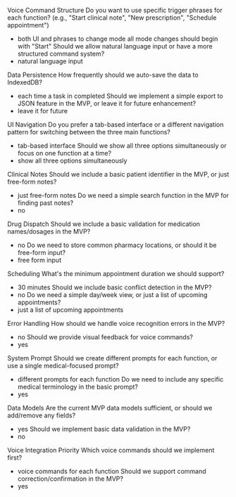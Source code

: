 Voice Command Structure
Do you want to use specific trigger phrases for each function? (e.g., "Start clinical note", "New prescription", "Schedule appointment")
- both UI and phrases to change mode all mode changes should begin with "Start"
Should we allow natural language input or have a more structured command system?
- natural language input

Data Persistence
How frequently should we auto-save the data to IndexedDB?
- each time a task in completed
Should we implement a simple export to JSON feature in the MVP, or leave it for future enhancement?
- leave it for future

UI Navigation
Do you prefer a tab-based interface or a different navigation pattern for switching between the three main functions?
- tab-based interface
Should we show all three options simultaneously or focus on one function at a time?
- show all three options simultaneously

Clinical Notes
Should we include a basic patient identifier in the MVP, or just free-form notes?
- just free-form notes
Do we need a simple search function in the MVP for finding past notes?
- no

Drug Dispatch
Should we include a basic validation for medication names/dosages in the MVP?
- no
Do we need to store common pharmacy locations, or should it be free-form input?
- free form input

Scheduling
What's the minimum appointment duration we should support?
- 30 minutes
Should we include basic conflict detection in the MVP?
- no
Do we need a simple day/week view, or just a list of upcoming appointments?
- just a list of upcoming appointments

Error Handling
How should we handle voice recognition errors in the MVP?
- no
Should we provide visual feedback for voice commands?
- yes

System Prompt
Should we create different prompts for each function, or use a single medical-focused prompt?
- different prompts for each function 
Do we need to include any specific medical terminology in the basic prompt?
- yes

Data Models
Are the current MVP data models sufficient, or should we add/remove any fields?
- yes
Should we implement basic data validation in the MVP?
- no

Voice Integration Priority
Which voice commands should we implement first?
- voice commands for each function
Should we support command correction/confirmation in the MVP?
- yes